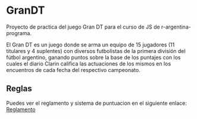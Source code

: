 # GranDT
Proyecto de practica del juego Gran DT para el curso de JS de r-argentina-programa.

El Gran DT es un juego donde se arma un equipo de 15 jugadores (11 titulares y 4 suplentes) con diversos futbolistas de la primera división del fútbol argentino, ganando puntos sobre la base de los puntajes con los cuales el diario Clarin califica las actuaciones de los mismos en los encuentros de cada fecha del respectivo campeonato.

## Reglas 
Puedes ver el reglamento y sistema de puntuacion en el siguiente enlace: [Reglamento](https://www.grandt.clarin.com/pdf/Reglamento_Gran_DT.pdf)
